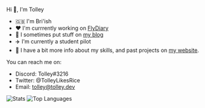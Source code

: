 Hi 👋, I'm Tolley
- 🇬🇧 I'm Bri'ish
- ❤️ I'm currrently working on [FlyDiary](https://github.com/TolleyLikesRice/FlyDiary)
- 📝 I sometimes put stuff on [my blog](https://blog.tolley.dev)
- ✈️ I'm currently a student pilot
- 📄 I have a bit more info about my skills, and past projects on [my website](https://tolley.dev).

You can reach me on:
- Discord: Tolley#3216
- Twitter: @TolleyLikesRice
- Email: tolley@tolley.dev

![Stats](https://github-readme-stats.vercel.app/api?username=TolleyLikesRice&count_private=true&hide_border=true&show_icons=true&include_all_commits=true&bg_color=1b1b1b&title_color=ffffff&text_color=FFFFFF&icon_color=FFFFFF)
![Top Languages](https://github-readme-stats.vercel.app/api/top-langs/?username=TolleyLikesRice&layout=compact&show_icons=true&hide_border=true&bg_color=1b1b1b&title_color=ffffff&text_color=FFFFFF&icon_color=FFFFFF)

